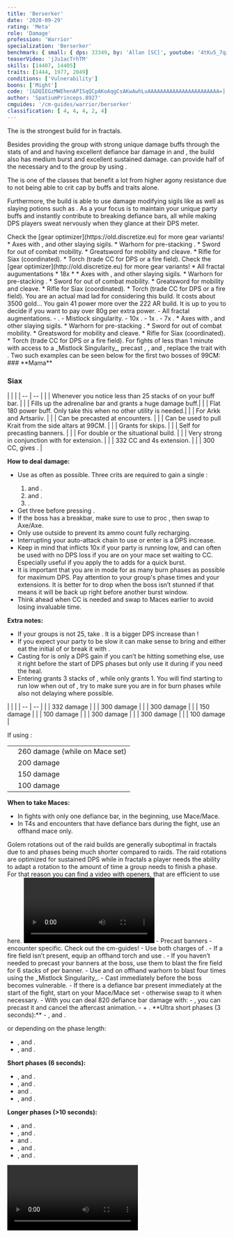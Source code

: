 ```yaml
---
title: 'Berserker'
date: '2020-09-29'
rating: 'Meta'
role: 'Damage'
profession: 'Warrior'
specialization: 'Berserker'
benchmark: { small: { dps: 33349, by: 'Allan [SC]', youtube: '4tKu5_7qzLM' } }
teaserVideo: 'jJu1acTrhTM'
skills: [14407, 14405]
traits: [1444, 1977, 2049]
conditions: ['Vulnerability']
boons: ['Might']
code: '[&DQIEGzMWEhenAPISqQCpAKoAqgCsAKwAwhLuAAAAAAAAAAAAAAAAAAAAAAA=]'
author: 'SpatiumPrinceps.8927'
cmguides: '/cm-guides/warrior/berserker'
classification: [ 4, 4, 4, 2, 4]
---
```


The <Specialization text="Banner Berserker" name="Berserker"/> is the strongest build for <Specialization name="Warrior"/> in fractals.

Besides providing the group with strong unique damage buffs through the stats of <Skill name="Banner of Strength"/> and <Skill name="Banner of Discipline"/> and having excellent defiance bar damage in <Skill name="Tremor"/> and <Skill name="Headbutt"/>, the build also has medium burst and excellent sustained damage. <Specialization name="Warrior"/> can provide half of the necessary <Boon name="Might"/> and <Boon name="Fury"/> to the group by using <Skill name="Forgreatjustice"/>.

The <Specialization text="Banner Berserker" name="Berserker"/> is one of the classes that benefit a lot from higher agony resistance due to not being able to crit cap by buffs and traits alone.

Furthermore, the build is able to use damage modifying sigils like <Item name="Impact" type="Sigil"/> as well as slaying potions such as <Item name="Powerful Potion of Slaying Scarlets Armies"/>. As a <Specialization text="Banner Berserker" name="Berserker"/> your focus is to maintain your unique party buffs and instantly contribute to breaking defiance bars, all while making DPS players sweat nervously when they glance at their DPS meter.

<Divider text="Equipment"/>
<Tabs outlined>

<Tab title="162 Agony Resistance">
Check the [gear optimizer](https://old.discretize.eu) for more gear variants! 
<Grid>
<GridItem sm="4">
<Armor weight="Heavy" helmAffix="Assassin" helmRune="Scholar" shouldersAffix="Berserker" shouldersRune="Scholar" coatAffix="Berserker" coatRune="Scholar" glovesAffix="Berserker" glovesRune="Scholar" leggingsAffix="Berserker" leggingsRune="Scholar" bootsAffix="Berserker" bootsRune="Scholar" helmInfusionId="49432" shouldersInfusionId="49432" coatInfusionId="49432" glovesInfusionId="49432" leggingsInfusionId="49432" bootsInfusionId="49432" />

</GridItem>

<GridItem sm="4">
<Weapons weapon1MainType="Axe" weapon1MainAffix="Berserker" weapon1MainSigil1="Impact" weapon1OffType="Axe" weapon1OffAffix="Berserker" weapon1OffSigil="Force" weapon2MainType="Mace" weapon2MainAffix="Berserker" weapon2MainSigil1="Severance" weapon2OffType="Mace" weapon2OffAffix="Berserker" weapon2OffSigil="Paralyzation" weapon1MainInfusion1Id="49432" weapon2MainInfusion1Id="49432" weapon1OffInfusionId="49432" weapon2OffInfusionId="49432"/>
<Consumables foodId="41569" utilityId="77569" infusionId="37131"/>

</GridItem>

<GridItem sm="4">
<BackAndTrinkets backItemAffix="Berserker" accessory1Affix="Assassin" accessory2Affix="Assassin" amuletAffix="Berserker" ring1Affix="Assassin" ring2Affix="Assassin" backItemInfusion1Id="49432" backItemInfusion2Id="49432" accessory1InfusionId="49432" accessory2InfusionId="49432" ring1Infusion1Id="49432" ring1Infusion2Id="49432" ring1Infusion3Id="49432" ring2Infusion1Id="49432" ring2Infusion2Id="49432" ring2Infusion3Id="49432"/>
<Card title="Extra Weapons">
* Axes with <Item name="Night" type="Sigil" disableText/>, <Item name="Serpent Slaying" type="Sigil" disableText/> and other slaying sigils.
* Warhorn for pre-stacking <Boon name="Might"/>.
* Sword for out of combat mobility.
* Greatsword for mobility and cleave.
* Rifle for Siax (coordinated).
* Torch (trade CC for DPS or a fire field).
</Card>

</GridItem>
</Grid>
</Tab>

<Tab title="222 Agony Resistance">
Check the [gear optimizer](http://old.discretize.eu) for more gear variants! 
<Grid>
<GridItem sm="4">
<Armor weight="Heavy" helmAffix="Berserker" helmRune="Scholar" shouldersAffix="Berserker" shouldersRune="Scholar" coatAffix="Berserker" coatRune="Scholar" glovesAffix="Berserker" glovesRune="Scholar" leggingsAffix="Berserker" leggingsRune="Scholar" bootsAffix="Berserker" bootsRune="Scholar" helmInfusionId="37131" shouldersInfusionId="37131" coatInfusionId="37131" glovesInfusionId="37131" leggingsInfusionId="37131" bootsInfusionId="37131"/>
<Card title="Requirements:">
* All fractal augumentations
* 18x <Item id="49432"/>
* <Item id="70596"/>
</Card>
</GridItem>

<GridItem sm="4">
<Weapons weapon1MainType="Axe" weapon1MainAffix="Berserker" weapon1MainSigil1="Impact" weapon1OffType="Axe" weapon1OffAffix="Berserker" weapon1OffSigil="Force" weapon2MainType="Mace" weapon2MainAffix="Berserker" weapon2MainSigil1="Severance" weapon2OffType="Mace" weapon2OffAffix="Berserker" weapon2OffSigil="Paralyzation" weapon1MainInfusion1Id="37131" weapon2MainInfusion1Id="37131" weapon1OffInfusionId="37131" weapon2OffInfusionId="37131" />
<Consumables foodId="41569" utilityId="77569" infusionId="37131"/>

</GridItem>

<GridItem sm="4">
<BackAndTrinkets backItemAffix="Berserker" accessory1Affix="Berserker" accessory2Affix="Berserker" amuletAffix="Berserker" ring1Affix="Assassin" ring2Affix="Assassin" backItemInfusion1Id="37131" backItemInfusion2Id="37131" accessory1InfusionId="37131" accessory2InfusionId="37131" ring1Infusion1Id="37131" ring1Infusion2Id="37131" ring1Infusion3Id="37131" ring2Infusion1Id="37131" ring2Infusion2Id="37131" ring2Infusion3Id="37131"/>
<Card title="Extra Weapons">
* Axes with <Item name="Night" type="Sigil" disableText/>, <Item name="Serpent Slaying" type="Sigil" disableText/> and other slaying sigils.
* Warhorn for pre-stacking <Boon name="Might"/>.
* Sword for out of combat mobility.
* Greatsword for mobility and cleave.
* Rifle for Siax (coordinated).
* Torch (trade CC for DPS or a fire field).
</Card>

</GridItem>
</Grid>
</Tab>
<Tab title="276 Agony Resistance">
You are an actual mad lad for considering this build. It costs about 3500 gold... You gain 41 power more over the 222 AR build. It is up to you to decide if you want to pay over 80g per extra power. 
<Grid>
<GridItem sm="4">
<Armor weight="Heavy" helmAffix="Berserker" helmRune="Scholar" shouldersAffix="Berserker" shouldersRune="Scholar" coatAffix="Berserker" coatRune="Scholar" glovesAffix="Berserker" glovesRune="Scholar" leggingsAffix="Berserker" leggingsRune="Scholar" bootsAffix="Berserker" bootsRune="Scholar" helmInfusionId="37131" shouldersInfusionId="37131" coatInfusionId="37131" glovesInfusionId="37131" leggingsInfusionId="37131" bootsInfusionId="37131"/>
<Consumables foodId="41569" utilityId="77569" infusionId="37131"/>

</GridItem>

<GridItem sm="4">
<Weapons weapon1MainType="Axe" weapon1MainAffix="Berserker" weapon1MainSigil1="Impact" weapon1OffType="Axe" weapon1OffAffix="Berserker" weapon1OffSigil="Force" weapon2MainType="Mace" weapon2MainAffix="Berserker" weapon2MainSigil1="Severance" weapon2OffType="Mace" weapon2OffAffix="Berserker" weapon2OffSigil="Paralyzation" weapon1MainInfusion1Id="37131" weapon2MainInfusion1Id="37131" weapon1OffInfusionId="37131" weapon2OffInfusionId="37131" />
<Card title="You need...">
- All fractal augmentations.
- <Item id="70596"/>.
- Mistlock singularity.
- 10x <Item id="37131"/>.
- 1x <Item id="49439"/>.
- 7x <Item id="49438"/>.
</Card>
</GridItem>

<GridItem sm="4">
<BackAndTrinkets backItemAffix="Berserker" accessory1Affix="Berserker" accessory2Affix="Berserker" amuletAffix="Berserker" ring1Affix="Berserker" ring2Affix="Berserker" backItemInfusion1Id="37131" backItemInfusion2Id="37131" accessory1InfusionId="49439" accessory2InfusionId="49438" ring1Infusion1Id="49438" ring1Infusion2Id="49438" ring1Infusion3Id="49438" ring2Infusion1Id="49438" ring2Infusion2Id="49438" ring2Infusion3Id="49438"/>
<Card title="Extra Weapons">
* Axes with <Item name="Night" type="Sigil" disableText/>, <Item name="Serpent Slaying" type="Sigil" disableText/> and other slaying sigils.
* Warhorn for pre-stacking <Boon name="Might"/>.
* Sword for out of combat mobility.
* Greatsword for mobility and cleave.
* Rifle for Siax (coordinated).
* Torch (trade CC for DPS or a fire field).
</Card>

</GridItem>
</Grid>
</Tab>
</Tabs>


<Divider text="Build"/>

<Grid>
<GridItem sm="7">
<Traits traits1Id="4" traits1="Strength" traits1Selected="Peak Performance, Forceful Greatsword, Berserkers Power" traits2="Discipline" traits2Selected="Warriors Sprint, Doubled Standards, Axe Mastery" traits3Id="18" traits3="Berserker" traits3Selected="Savage Instinct, Blood Reaction, Bloody Roar"/>
<Card title="Maximizing berserk uptime">
For fights of less than 1 minute with access to a _Mistlock Singularity_, precast <Skill name="Banner of Discipline"/>, <Skill name="Banner of Strength"/>, and <Skill name="Battle Standard"/>, replace the trait <Trait name="Savage Instinct"/> with <Trait name="Smash Brawler"/>. Two such examples can be seen below for the first two bosses of 99CM:
### **Mama**
<Skills unembossed healId="30189" utility1Id="29941" utility2Id="30258" utility3Id="14516" eliteId="30343"/>

### **Siax**

<Skills unembossed healId="30189" utility1Id="14354" utility2Id="30258" utility3Id="14404" eliteId="30343"/>
</Card>
</GridItem>

<GridItem sm="5">
<Skills heal="Mending" utility1="" utility2="Banner of Strength" utility3="Banner of Discipline" elite="Head Butt"/>

<Card title="Situational Skills">
| | |
| -- | -- |
| <Skill name="For Great Justice!" disableText size="big"/> | Whenever you notice less than 25 stacks of <Boon name="Might"/> on your buff bar. |
| <Skill name="Signet of fury" disableText size="big"/> | Fills up the adrenaline bar and grants a huge damage buff.|
| <Skill name="Signet of might" disableText size="big"/> | Flat 180 power buff. Only take this when no other utility is needed.|
| <Skill name="Battle Standard" disableText size="big"/> | For Arkk and Artsariiv. |
| <Skill name="banneroftactics" disableText size="big"/> | Can be precasted at encounters. |
| <Skill name="onmymark" disableText size="big"/> | Can be used to pull Krait from the side altars at 99CM. |
| <Skill name="featherfootgrace" disableText size="big"/> | Grants <Effect name="Superspeed"/> for skips. |
| <Skill name="frenzy" disableText size="big"/> | Self <Boon name="Quickness"/> for precasting banners. |
| <Skill name="bloodreckoning" disableText size="big"/> | For double <Skill name="arcdivider"/> or the situational <Specialization name="Berserker"/> build. |
| <Skill name="outrage" disableText size="big"/> | Very strong in conjunction with <Skill name="headbutt"/> for <Skill name="berserk"/> extension. | 
| <Skill name="Wild Blow" disableText size="big"/> | 332 CC and 4s <Skill name="berserk"/> extension. |  
| <Skill name="bullscharge" disableText size="big"/> | 300 CC, gives <Trait name="Peakperformance"/>. | 
</Card>
</GridItem>
</Grid>

<Divider text="Details"/>

<Grid>
<GridItem sm="8">

**How to deal damage:**
* Use <Skill name="decapitate"/> as often as possible. Three crits are required to gain a single <Skill name="decapitate"/>:
    1. <Skill name="Cycloneaxe"/> and <Skill name="throwaxe"/>. 
    2. <Skill name="Dualstrike"/> and <Skill name="throwaxe"/>. 
    3. <Skill name="whirlingaxe"/>.
* Get three <Skill name="decapitate"/> before pressing <Skill name="Whirling axe"/>.
* If the boss has a breakbar, make sure to use <Skill name="Tremor"/> to proc <Item name="severance"/>, then swap to Axe/Axe.
* Only use <Skill name="Throw Axe"/> outside <Skill name="Berserk"/> to prevent its ammo count fully recharging.
* Interrupting your auto-attack chain to use <Skill name="Decapitate"/> or enter <Skill name="Berserk"/> is a DPS increase. 
* Keep in mind that <Skill name="Crushing Blow"/> inflicts 10x <Condition name="Vulnerability"/> if your party is running low, and can often be used with no DPS loss if you are on your mace set waiting to CC. Especially useful if you apply the <Condition name="Vulnerability"/> to adds for a quick burst.
* It is important that you are in <Skill name="Berserk"/> mode for as many burn phases as possible for maximum DPS. Pay attention to your group's phase times and your <Skill name="Berserk"/> extensions. It is better for <Skill name="Berserk"/> to drop when the boss isn’t stunned if that means it will be back up right before another burst window.
* Think ahead when CC is needed and swap to Maces earlier to avoid losing invaluable <Skill name="Berserk"/> time.

**Extra notes:**

- If your groups <Boon name="Might"/> is not 25, take <Skill name="Forgreatjustice"/>. It is a bigger DPS increase than <Skill name="signetofmight"/>!
- If you expect your party to be slow it can make sense to bring <Trait name="smashbrawler"/> and either eat the initial <Control name="Stun"/> of <Skill name="headbutt"/> or break it with <Item id="24"/>.
- Casting <Skill name="Mending"/> for <Trait name="Peak Performance"/> is only a DPS gain if you can’t be hitting something else, use it right before the start of DPS phases but only use it during if you need the heal.
- Entering <Skill name="Berserk"/> grants 3 stacks of <Trait name="Berserkers Power"/>, while <Skill name="Decapitate"/> only grants 1. You will find <Trait name="Berserkers Power"/> starting to run low when out of <Skill name="Berserk"/>, try to make sure you are in <Skill name="Berserk"/> for burn phases while also not delaying <Skill name="Berserk"/> where possible.

</GridItem>

<GridItem sm="4">
<Card title="CC skills">
| | |
| -- | -- |
| <Skill name="wildblow"/> | 332 damage |
| <Skill name="headbutt"/> | 300 damage |
| <Skill name="bullscharge"/> | 300 damage |
| <Skill id="14502"/> | 150 damage |
| <Skill name="skullgrinder"/> | 100 damage |
| <Skill id="14414"/> | 300 damage |
| <Skill id="14415"/> | 300 damage |
| <Skill id="14503"/> | 100 damage |

If using <Skill id="14483"/>:

|                     |                                |
| ------------------- | ------------------------------ |
| <Skill id="14490"/> | 260 damage (while on Mace set) |
| <Skill id="14556"/> | 200 damage                     |
| <Skill id="14488"/> | 150 damage                     |
| <Skill id="14487"/> | 100 damage                     |

**When to take Maces:**

- In fights with only one defiance bar, in the beginning, use Mace/Mace.
- In T4s and encounters that have defiance bars during the fight, use an offhand mace only.

</Card>

</GridItem>
</Grid>



<Divider text="Rotation / Skill usage"/>

<Grid>
<GridItem xs="12" sm="6">

<Card title="Information">
Golem rotations out of the raid builds are generally suboptimal in fractals due to <Effect name="Exposed"/> and phases being much shorter compared to raids. The raid rotations are optimized for sustained DPS while in fractals a player needs the ability to adapt a rotation to the amount of time a group needs to finish a phase.  
For that reason you can find a video with openers, that are efficient to use here. 
</Card>
<Card title="Berserker openers">
<Video  caption="by Decados [dT], edited by Vince [dT]" youtube="6z6ZvHxHXek"/> 
</Card>
</GridItem>

<GridItem xs="12" sm="6">
<Card title="Precasting">
- Precast banners - encounter specific. Check out the cm-guides!
- Use both charges of <Skill name="For Great Justice!"/>.
- If a fire field isn’t present, equip an offhand torch and use <Skill name="Flames of War"/>.
- If you haven’t needed to precast your banners at the boss, use them to blast the fire field for 6 stacks of <Boon name="Might"/> per banner.
- Use <Skill name="Call of Valor"/> and <Skill id="14393"/> on offhand warhorn to blast four times using the _Mistlock Singularity_.
- Cast <Skill name="Mending"/> immediately before the boss becomes vulnerable.
- If there is a defiance bar present immediately at the start of the fight, start on your Mace/Mace set - otherwise swap to it when necessary.
- With <Item name="Paralyzation" type="Sigil"/> you can deal 820 defiance bar damage with:
  - <Skill name="Tremor"/>, you can precast it and cancel the aftercast animation.
  - <Skill name="Pommel Bash"/> + <Skill name="Headbutt"/>.
</Card>
</GridItem>


<GridItem xs="12" sm="6">
<Card title="Skill usage">
**Ultra short phases (3 seconds):**
- <Skill name="cycloneaxe"/>, <Skill name="dualstrike"/> and <Skill name="decapitate"/>.

or depending on the phase length:

- <Skill name="cycloneaxe"/>, <Skill name="Throwaxe"/> and <Skill name="decapitate"/>.
- <Skill name="dualstrike"/>, <Skill name="Throwaxe"/> and <Skill name="decapitate"/>.

**Short phases (6 seconds):**

- <Skill name="cycloneaxe"/>, <Skill name="Throwaxe"/> and <Skill name="decapitate"/>.
- <Skill name="dualstrike"/>, <Skill name="Throwaxe"/> and <Skill name="decapitate"/>.
- <Skill name="whirlingaxe"/> and <Skill name="decapitate"/>.
- <Skill name="cycloneaxe"/>, <Skill name="chop"/> and <Skill name="decapitate"/>.

**Longer phases (>10 seconds):**

- <Skill name="dualstrike"/>, <Skill name="Throwaxe"/> and <Skill name="decapitate"/>.
- <Skill name="cycloneaxe"/>, <Skill name="Throwaxe"/> and <Skill name="decapitate"/>.
- <Skill name="whirlingaxe"/> and <Skill name="decapitate"/>.
- <Skill name="cycloneaxe"/>, <Skill name="chop"/> and <Skill name="decapitate"/>.
- <Skill name="Throwaxe"/>, <Skill name="dualstrike"/> and <Skill name="decapitate"/>.

</Card>
</GridItem>

<GridItem xs="12" sm="6">
<Card title="Golem Rotation">
<Video youtube="4tKu5_7qzLM" image="https://d3b4yo2b5lbfy.cloudfront.net/wp-content/uploads/2015/08/23e4aElite_Headbutt-590x331.jpg" caption="by Allan [SC]" />
</Card>
</GridItem>
</Grid>
